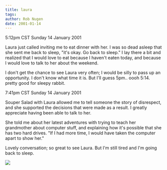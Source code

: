 ```yaml
---
title: laura
tags: 
author: Rob Nugen
date: 2001-01-14
---
```


<title>Laura supper</title>
<p class=date>5:12pm CST Sunday 14 January 2001</p>

<p>Laura just called inviting me to eat dinner with her.  I was so
dead asleep that she sent me back to sleep, "it's okay.  Go back to
sleep."  I lay there a bit and realized that I would love to eat
because I haven't eaten today, and because I would love to talk to her
about the weekend.</p>

<p>I don't get the chance to see Laura very often; I would be silly to
pass up an opportunity.  I don't know what time it is. But I'll guess
5pm..   oooh 5:14.  pretty good for sleepy rabbit.</p>

<p class=date>7:41pm CST Sunday 14 January 2001</p>

<p>Souper Salad with Laura allowed me to tell someone the story of
disrespect, and she supported the decisions that were made as a
result.  I greatly appreciate having been able to talk to her.</p>

<p>She told me about her latest adventures with trying to teach her
grandmother about computer stuff, and explaining how it's possible
that she has two hard drives.  "If I had more time, I would have taken
the computer apart to show her."</p>

<p>Lovely conversation; so great to see Laura.  But I'm still tired
and I'm going back to sleep.</p>

<p><img src='/images/rob/wL-ROB.gif'/></p>

